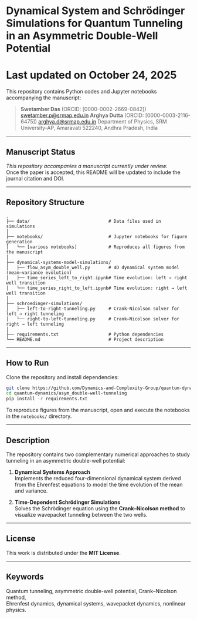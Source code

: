 # Dynamical System and Schrödinger Simulations for Quantum Tunneling in an Asymmetric Double-Well Potential
# Last updated on October 24, 2025

This repository contains Python codes and Jupyter notebooks accompanying the manuscript:

> **Swetamber Das** (ORCID: [0000-0002-2669-0842])  swetamber.p@srmap.edu.in
> **Arghya Dutta** (ORCID: [0000-0003-2116-6475])  arghya.d@srmap.edu.in
> Department of Physics, SRM University-AP, Amaravati 522240, Andhra Pradesh, India  

---

## Manuscript Status

*This repository accompanies a manuscript currently under review.*  
Once the paper is accepted, this README will be updated to include the journal citation and DOI.

---

## Repository Structure

```
.
├── data/                              # Data files used in simulations
│
├── notebooks/                         # Jupyter notebooks for figure generation
│   └── [various notebooks]            # Reproduces all figures from the manuscript
│
├── dynamical-systems-model-simulations/
│   ├── flow_asym_double_well.py       # 4D dynamical system model (mean–variance evolution)
│   ├── time_series_left_to_right.ipynb# Time evolution: left → right well transition
│   └── time_series_right_to_left.ipynb# Time evolution: right → left well transition
│
├── schroedinger-simulations/
│   ├── left-to-right-tunneling.py     # Crank–Nicolson solver for left → right tunneling
│   └── right-to-left-tunneling.py     # Crank–Nicolson solver for right → left tunneling
│
├── requirements.txt                   # Python dependencies
└── README.md                          # Project description
```

---

## How to Run

Clone the repository and install dependencies:

```bash
git clone https://github.com/Dynamics-and-Complexity-Group/quantum-dynamics.git
cd quantum-dynamics/asym_double-well-tunneling
pip install -r requirements.txt
```

To reproduce figures from the manuscript, open and execute the notebooks in the `notebooks/` directory.

---

## Description

The repository contains two complementary numerical approaches to study tunneling in an asymmetric double-well potential:

1. **Dynamical Systems Approach**  
   Implements the reduced four-dimensional dynamical system derived from the Ehrenfest equations to model the time evolution of the mean and variance.

2. **Time-Dependent Schrödinger Simulations**  
   Solves the Schrödinger equation using the **Crank–Nicolson method** to visualize wavepacket tunneling between the two wells.

---

## License

This work is distributed under the **MIT License**.

---

## Keywords

Quantum tunneling, asymmetric double-well potential, Crank–Nicolson method,  
Ehrenfest dynamics, dynamical systems, wavepacket dynamics, nonlinear physics.
